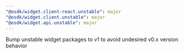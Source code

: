```yaml
---
"@osdk/widget.client-react.unstable": major
"@osdk/widget.client.unstable": major
"@osdk/widget.api.unstable": major
---
```


Bump unstable widget packages to v1 to avoid undesired v0.x version behavior
